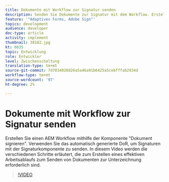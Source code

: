 ```yaml
---
title: Dokumente mit Workflow zur Signatur senden
description: Senden Sie Dokumente zur Signatur mit dem Workflow. Erstellen Sie einen AEM Workflow mithilfe der Komponente "Dokument signieren". Verwenden Sie das automatisch generierte DoR, um Signaturen mit der Signaturkomponente zu senden. In diesem Video werden die verschiedenen Schritte erläutert, die zum Erstellen eines effektiven Arbeitsablaufs zum Senden von Dokumenten zur Unterzeichnung erforderlich sind.
feature: '"Adaptives Forms, Adobe Sign"'
topics: development
audience: developer
doc-type: article
activity: implement
thumbnail: 38182.jpg
kt: 6035
topic: Entwicklung
role: Entwickler
level: Zwischenschaltung
translation-type: tm+mt
source-git-commit: 7d7034026826a5a46a91b6425a5cebfffab2934d
workflow-type: tm+mt
source-wordcount: '97'
ht-degree: 2%

---
```


# Dokumente mit Workflow zur Signatur senden

Erstellen Sie einen AEM Workflow mithilfe der Komponente &quot;Dokument signieren&quot;. Verwenden Sie das automatisch generierte DoR, um Signaturen mit der Signaturkomponente zu senden.
In diesem Video werden die verschiedenen Schritte erläutert, die zum Erstellen eines effektiven Arbeitsablaufs zum Senden von Dokumenten zur Unterzeichnung erforderlich sind.

>[!VIDEO](https://video.tv.adobe.com/v/38182/?quality=9&learn=on)